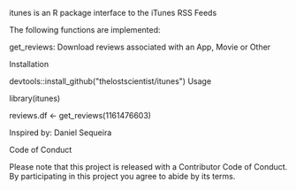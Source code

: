 itunes is an R package interface to the iTunes RSS Feeds

The following functions are implemented:

get_reviews: Download reviews associated with an App, Movie or Other

Installation

devtools::install_github("thelostscientist/itunes")
Usage

library(itunes)

reviews.df <- get_reviews(1161476603)

Inspired by: Daniel Sequeira

Code of Conduct

Please note that this project is released with a Contributor Code of Conduct. By participating in this project you agree to abide by its terms.
